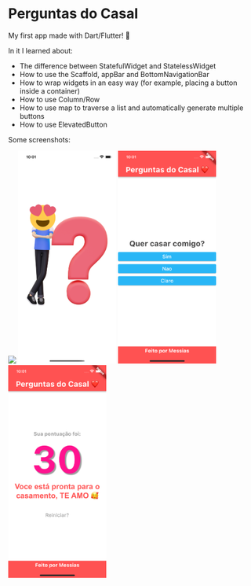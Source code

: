 # Perguntas do Casal

My first app made with Dart/Flutter! 🚀

In it I learned about:
* The difference between StatefulWidget and StatelessWidget
* How to use the Scaffold, appBar and BottomNavigationBar
* How to wrap widgets in an easy way (for example, placing a button inside a container)
* How to use Column/Row
* How to use map to traverse a list and automatically generate multiple buttons
* How to use ElevatedButton

Some screenshots:

<img src="https://github.com/soumessias/flutter_learning_01/blob/master/screenshots/01.png" width="200">
<img src="https://github.com/soumessias/flutter_learning_01/blob/master/screenshots/02.png" width="200">
<img src="https://github.com/soumessias/flutter_learning_01/blob/master/screenshots/03.png" width="200">
<img src="https://github.com/soumessias/flutter_learning_01/blob/master/screenshots/04.png" width="200">
